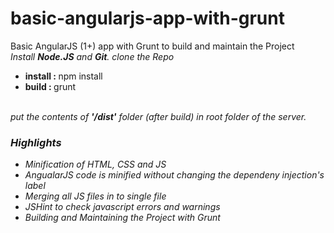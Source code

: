# basic-angularjs-app-with-grunt
Basic AngularJS (1+) app with Grunt to build and maintain the Project
<br/>
<em>Install <strong>Node.JS</strong> and <strong>Git</strong>. clone the Repo</em>
<br/>
<ul>
    <li><strong>install : </strong>npm install</li>
    <li><strong>build : </strong>grunt</li>
</ul>
<br/>
<em>put the contents of <strong>'/dist'</strong> folder (after build) in root folder of the server.<em>

<br/>

<h3>Highlights</h3>
<ul>
    <li>Minification of HTML, CSS and JS</li>
    <li>AngualarJS code is minified without changing the dependeny injection's label</li>
    <li>Merging all JS files in to single file</li>
    <li>JSHint to check javascript errors and warnings</li>
    <li>Building and Maintaining the Project with Grunt</li>
</ul>